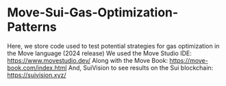 # Move-Sui-Gas-Optimization-Patterns
Here, we store code used to test potential strategies for gas optimization in the Move language (2024 release)
We used the Move Studio IDE: https://www.movestudio.dev/
Along with the Move Book: https://move-book.com/index.html
And, SuiVision to see results on the Sui blockchain: https://suivision.xyz/
